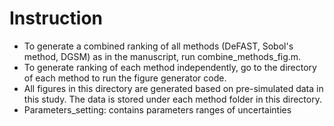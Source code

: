 # Instruction  

- To generate a combined ranking of all methods (DeFAST, Sobol's method, DGSM) as in the manuscript, run combine_methods_fig.m. 
- To generate ranking of each method independently, go to the directory of each method to run the figure generator code. 
- All figures in this directory are generated based on pre-simulated data in this study. The data is stored under each method folder in this directory.
- Parameters_setting: contains parameters ranges of uncertainties 
